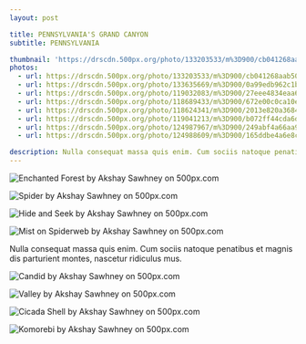 ```yaml
---
layout: post

title: PENNSYLVANIA'S GRAND CANYON
subtitle: PENNSYLVANIA

thumbnail: 'https://drscdn.500px.org/photo/133203533/m%3D900/cb041268aab5023d588e7481cd926648'
photos: 
  - url: https://drscdn.500px.org/photo/133203533/m%3D900/cb041268aab5023d588e7481cd926648
  - url: https://drscdn.500px.org/photo/133635669/m%3D900/0a99edb962c1bf6ba432cd00b91dbe60
  - url: https://drscdn.500px.org/photo/119032083/m%3D900/27eee4834eaa67b778b8ef2c2c986d76
  - url: https://drscdn.500px.org/photo/118689433/m%3D900/672e00c0ca10e0c72af1d91abd526b8c
  - url: https://drscdn.500px.org/photo/118624341/m%3D900/2013e820a3684e2b115e4ca00258bd98
  - url: https://drscdn.500px.org/photo/119041213/m%3D900/b072ff44cda6d4bc4c77e836a91f8c04
  - url: https://drscdn.500px.org/photo/124987967/m%3D900/249abf4a66aa9d21a59450cc5cc99aa7
  - url: https://drscdn.500px.org/photo/124988609/m%3D900/165ddbe4a6e8c54d68685a508b535347

description: Nulla consequat massa quis enim. Cum sociis natoque penatibus et magnis dis parturient montes, nascetur ridiculus mus. Massa quis enim cum sociis natoque penatibus et magnis.
---
```


<div class='pixels-photo'>
    <img src='https://drscdn.500px.org/photo/133203533/m%3D900/cb041268aab5023d588e7481cd926648' alt='Enchanted Forest by Akshay Sawhney on 500px.com'>
  <a href='https://500px.com/photo/133203533/enchanted-forest-by-akshay-sawhney' alt='Enchanted Forest by Akshay Sawhney on 500px.com'></a>
</div>
<script type='text/javascript' src='https://500px.com/embed.js'></script>

<div class='pixels-photo'>
  <p>
    <img src='https://drscdn.500px.org/photo/133635669/m%3D900/0a99edb962c1bf6ba432cd00b91dbe60' alt='Spider by Akshay Sawhney on 500px.com'>
  </p>
  <a href='https://500px.com/photo/133635669/spider-by-akshay-sawhney' alt='Spider by Akshay Sawhney on 500px.com'></a>
</div>
<script type='text/javascript' src='https://500px.com/embed.js'></script>

<div class='pixels-photo'>
  <p>
    <img src='https://drscdn.500px.org/photo/119032083/m%3D900/27eee4834eaa67b778b8ef2c2c986d76' alt='Hide and Seek by Akshay Sawhney on 500px.com'>
  </p>
  <a href='https://500px.com/photo/119032083/hide-and-seek-by-akshay-sawhney' alt='Hide and Seek by Akshay Sawhney on 500px.com'></a>
</div>
<script type='text/javascript' src='https://500px.com/embed.js'></script>

<div class='pixels-photo'>
  <p>
    <img src='https://drscdn.500px.org/photo/118689433/m%3D900/672e00c0ca10e0c72af1d91abd526b8c' alt='Mist on Spiderweb by Akshay Sawhney on 500px.com'>
  </p>
  <a href='https://500px.com/photo/118689433/mist-on-spiderweb-by-akshay-sawhney' alt='Mist on Spiderweb by Akshay Sawhney on 500px.com'></a>
</div>
<script type='text/javascript' src='https://500px.com/embed.js'></script>
Nulla consequat massa quis enim. Cum sociis natoque penatibus et magnis dis parturient montes, nascetur ridiculus mus.

<div class='pixels-photo'>
  <p>
    <img src='https://drscdn.500px.org/photo/118624341/m%3D900/2013e820a3684e2b115e4ca00258bd98' alt='Candid by Akshay Sawhney on 500px.com'>
  </p>
  <a href='https://500px.com/photo/118624341/candid-by-akshay-sawhney' alt='Candid by Akshay Sawhney on 500px.com'></a>
</div>
<script type='text/javascript' src='https://500px.com/embed.js'></script>

<div class='pixels-photo'>
  <p>
    <img src='https://drscdn.500px.org/photo/119041213/m%3D900/b072ff44cda6d4bc4c77e836a91f8c04' alt='Valley by Akshay Sawhney on 500px.com'>
  </p>
  <a href='https://500px.com/photo/119041213/valley-by-akshay-sawhney' alt='Valley by Akshay Sawhney on 500px.com'></a>
</div>
<script type='text/javascript' src='https://500px.com/embed.js'></script>

<div class='pixels-photo'>
  <p>
    <img src='https://drscdn.500px.org/photo/124987967/m%3D900/249abf4a66aa9d21a59450cc5cc99aa7' alt='Cicada Shell by Akshay Sawhney on 500px.com'>
  </p>
  <a href='https://500px.com/photo/124987967/cicada-shell-by-akshay-sawhney' alt='Cicada Shell by Akshay Sawhney on 500px.com'></a>
</div>
<script type='text/javascript' src='https://500px.com/embed.js'></script>

<div class='pixels-photo'>
  <p>
    <img src='https://drscdn.500px.org/photo/124988609/m%3D900/165ddbe4a6e8c54d68685a508b535347' alt='Komorebi by Akshay Sawhney on 500px.com'>
  </p>
  <a href='https://500px.com/photo/124988609/komorebi-by-akshay-sawhney' alt='Komorebi by Akshay Sawhney on 500px.com'></a>
</div>
<script type='text/javascript' src='https://500px.com/embed.js'></script>



